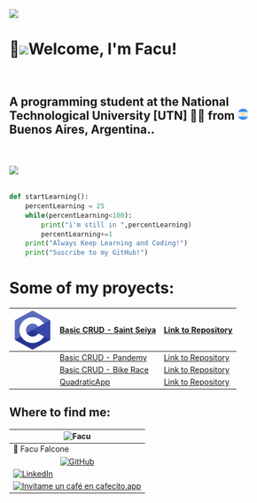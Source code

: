 <img align="center" src="https://github.com/caidevOficial/Logos/blob/master/Personales/GitNimation.gif" width="1200"/><br>
<h1>🖖<img src="https://emojis.slackmojis.com/emojis/images/1531849430/4246/blob-sunglasses.gif?1531849430" width="30"/>Welcome, I'm <b>Facu!</b></h1><br>
<p><h2>A programming student at the <b>National Technological University [UTN] 👨‍💻</b> from <img src="https://github.com/caidevOficial/Logos/blob/master/Personales/argentina.png" height="20" width="20"/> <b>Buenos Aires, Argentina</b>..</h2></p><br><br>
  

<!--[![Facu's github stats](https://github-readme-stats.vercel.app/api?username=caidevOficial&show_icons=true&theme=tokyonight)](https://github.com/caidevOficial/tp_laboratorio_1)-->
<a href="https://github.com/caidevOficial/tp_laboratorio_1">
  <img align="center" src="https://github-readme-stats.vercel.app/api?username=caidevOficial&show_icons=true&theme=tokyonight" />
</a><br><br>

```python
def startLearning():
    percentLearning = 25
    while(percentLearning<100):
        print("i'm still in ",percentLearning)
        percentLearning+=1
    print("Always Keep Learning and Coding!")
    print("Suscribe to my GitHub!")
```
# Some of my proyects:
<!-- C -->
|<img align="center" alt="C" src="https://github.com/caidevOficial/Logos/blob/master/Lenguajes/logo-c.png/" width="70px" height="70px" />|<a href="https://github.com/caidevOficial/Laboratorio1_Programacion1/releases/tag/TP4_v3.3/">Basic CRUD - Saint Seiya|<a href="https://github.com/caidevOficial/Laboratorio1_Programacion1/tree/master/TP4_FacuFalcone_LinkedList_%5BSaintSeiya_Linux%5D/">Link to Repository|
|--------|----------|----------|
||<a href="https://github.com/caidevOficial/Laboratorio1_Programacion1/releases/tag/LP2_v1.1.2/">Basic CRUD - Pandemy|<a href="https://github.com/caidevOficial/Laboratorio1_Programacion1/tree/master/Laboratorio1.Parcial2_Pandemia/">Link to Repository|
||<a href="https://github.com/caidevOficial/Laboratorio1_Programacion1/releases/tag/LP2_v1.3/">Basic CRUD - Bike Race|<a href="https://github.com/caidevOficial/Laboratorio1_Programacion1/tree/master/Laboratorio1.Parcial2_Bicicletas/">Link to Repository|
||<a href="https://github.com/caidevOficial/CuadraticApp_C/releases/tag/1.1.1/">QuadraticApp|<a href="https://github.com/caidevOficial/CuadraticApp_C/">Link to Repository|


## Where to find me:
 |<img class="circular" alt="Facu" src="https://avatars1.githubusercontent.com/u/12877139?s=400&u=d369ee24466653d9bbeeb9654930e3ff1c67b76a&v=4" width="80px" height="80px" />|
|------------|
|🤴 Facu Falcone|
|<center><a href="https://github.com/caidevOficial/"><img alt="GitHub" src="https://img.shields.io/badge/GitHub-%2312100E.svg?&style=for-the-badge&logo=Github&logoColor=white" width="95px" height="30px" /></center>|
|<a href="https://www.linkedin.com/in/facundo-falcone/"><img alt="LinkedIn" src="https://img.shields.io/badge/linkedin-%230077B5.svg?&style=for-the-badge&logo=linkedin&logoColor=white" width="95px" height="30px" />|
|<a href="https://cafecito.app/caidevoficial/"><img alt='Invitame un café en cafecito.app' srcset='https://cdn.cafecito.app/imgs/buttons/button_5.png 1x, https://cdn.cafecito.app/imgs/buttons/button_5_2x.png 2x, https://cdn.cafecito.app/imgs/buttons/button_5_3.75x.png 3.75x' src='https://cdn.cafecito.app/imgs/buttons/button_5.png' width="95px" height="30px" />|
